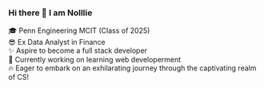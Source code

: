 ### Hi there 👋 I am Nolllie

<!--
**nolliechyTW/nolliechyTW** is a ✨ _special_ ✨ repository because its `README.md` (this file) appears on your GitHub profile.

Here are some ideas to get you started:

- 🔭 I’m currently working on ...
- 🌱 I’m currently learning ...
- 👯 I’m looking to collaborate on ...
- 🤔 I’m looking for help with ...
- 💬 Ask me about ...
- 📫 How to reach me: ...
- 😄 Pronouns: ...
- ⚡ Fun fact: ...
-->
🎓 Penn Engineering MCIT (Class of 2025) <br/>
😎 Ex Data Analyst in Finance <br/>
✨ Aspire to become a full stack developer  <br/> 
🔭 Currently working on learning web developerment <br/> 
🔥 Eager to embark on an exhilarating journey through the captivating realm of CS!
